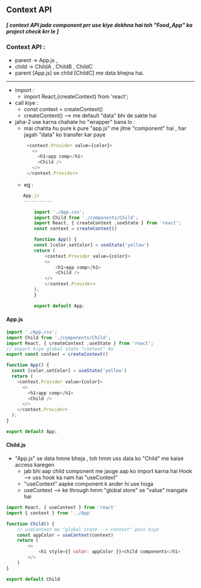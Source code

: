 ## Context API 
##### [ context API jada component prr use kiye dekhna hai toh "Food_App" ka project check krr le ]
### Context API :
- parent -> App.js , 
- child -> ChildA , ChildB , ChildC
- parent [App.js] se child [ChildC] me data bhejna hai.
- ----
- import : 
   - import React,{createContext} from 'react';
- call kiye :
   - const context = createContext()
   - createContext() --> me default "data" bhi de sakte hai
- jaha-2 use karna chahate ho "wrapper" bana lo :
   - mai chahta hu pure k pure "app.js" me jitne "component" hai , har jagah "data" ko transfer kar paye
     ```js
      <context.Provider value={color}>
        <>
          <h1>app comp</h1>
          <Child />
        </>
      </context.Provider>  
     ```
    - eg :
     ```js
        App.js
        -----------

            import './App.css';
            import Child from './components/Child';
            import React, { createContext ,useState } from 'react';
            const context = createContext()

            function App() {
            const [color,setColor] = useState('yellow')
            return (
                <context.Provider value={color}>
                <>
                    <h1>app comp</h1>
                    <Child />
                </>
                </context.Provider>
            );
            }

            export default App;


     ```

#### App.js
```js
import './App.css';
import Child from './components/Child';
import React, { createContext ,useState } from 'react';
// export kiye global state "context" ko
export const context = createContext()

function App() {
  const [color,setColor] = useState('yellow')
  return (
    <context.Provider value={color}>
      <>
        <h1>app comp</h1>
        <Child />
      </>
    </context.Provider>
  );
}

export default App;

```
#### Child.js
- "App.js" se data hmne bheja , toh hmm uss data ko "Child" me kaise access karegen
  - jab bhi aap child component me jaoge aap ko import karna hai Hook --> uss hook ka nam hai "useContext" 
  - "useContext" aapke component k ander hi use hoga 
  - useContext --> ke through hmm "global store" se "value" mangate hai
```js
import React, { useContext } from 'react'
import { context } from '../App'

function Child() {
    // useContext me "global state --> context" pass kiye 
    const appColor = useContext(context)
    return (
        <>
            <h1 style={{ color: appColor }}>child components</h1>
        </>
    )
}

export default Child

```